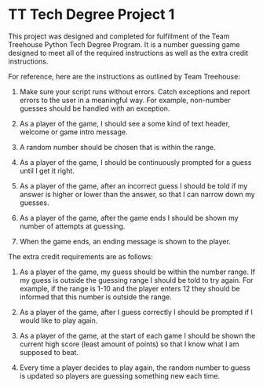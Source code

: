 # TT Tech Degree Project 1

This project was designed and completed for fulfillment of the Team Treehouse Python Tech Degree Program. It is a number guessing game designed to meet all of the required instructions as well as the extra credit instructions.

For reference, here are the instructions as outlined by Team Treehouse:


1. Make sure your script runs without errors. Catch exceptions and report errors to the user in a meaningful way.
	For example, non-number guesses should be handled with an exception.

2. As a player of the game, I should see a some kind of text header, welcome or game intro message.

3. A random number should be chosen that is within the range.

4. As a player of the game, I should be continuously prompted for a guess until I get it right.

5. As a player of the game, after an incorrect guess I should be told if my answer is higher or lower than the answer, so that I can narrow down my guesses.

6. As a player of the game, after the game ends I should be shown my number of attempts at guessing.

7. When the game ends, an ending message is shown to the player.

The extra credit requirements are as follows:

1. As a player of the game, my guess should be within the number range. If my guess is outside the guessing range I should be told to try again.
	For example, if the range is 1-10 and the player enters 12 they should be informed that this number is outside the range.

2. As a player of the game, after I guess correctly I should be prompted if I would like to play again.

3. As a player of the game, at the start of each game I should be shown the current high score (least amount of points) so that I know what I am supposed to beat.

4. Every time a player decides to play again, the random number to guess is updated so players are guessing something new each time.


 
